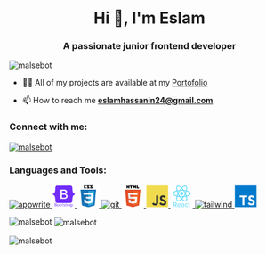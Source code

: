 <h1 align="center">Hi 👋, I'm Eslam</h1>
<h3 align="center">A passionate junior frontend developer</h3>

<p align="left"> <img src="https://komarev.com/ghpvc/?username=malsebot&label=Profile%20views&color=0e75b6&style=flat" alt="malsebot" /> </p>

- 👨‍💻 All of my projects are available at my [Portofolio](https://malsebot.netlify.app/)

- 📫 How to reach me **eslamhassanin24@gmail.com**

<h3 align="left">Connect with me:</h3>
<p align="left">
<a href="https://linkedin.com/in/malsebot" target="blank"><img align="center" src="https://raw.githubusercontent.com/rahuldkjain/github-profile-readme-generator/master/src/images/icons/Social/linked-in-alt.svg" alt="malsebot" height="30" width="40" /></a>
</p>

<h3 align="left">Languages and Tools:</h3>
<p align="left"> <a href="https://appwrite.io" target="_blank" rel="noreferrer"> <img src="https://www.vectorlogo.zone/logos/appwriteio/appwriteio-icon.svg" alt="appwrite" width="40" height="40"/> </a> <a href="https://getbootstrap.com" target="_blank" rel="noreferrer"> <img src="https://raw.githubusercontent.com/devicons/devicon/master/icons/bootstrap/bootstrap-plain-wordmark.svg" alt="bootstrap" width="40" height="40"/> </a> <a href="https://www.w3schools.com/css/" target="_blank" rel="noreferrer"> <img src="https://raw.githubusercontent.com/devicons/devicon/master/icons/css3/css3-original-wordmark.svg" alt="css3" width="40" height="40"/> </a> <a href="https://git-scm.com/" target="_blank" rel="noreferrer"> <img src="https://www.vectorlogo.zone/logos/git-scm/git-scm-icon.svg" alt="git" width="40" height="40"/> </a> <a href="https://www.w3.org/html/" target="_blank" rel="noreferrer"> <img src="https://raw.githubusercontent.com/devicons/devicon/master/icons/html5/html5-original-wordmark.svg" alt="html5" width="40" height="40"/> </a> <a href="https://developer.mozilla.org/en-US/docs/Web/JavaScript" target="_blank" rel="noreferrer"> <img src="https://raw.githubusercontent.com/devicons/devicon/master/icons/javascript/javascript-original.svg" alt="javascript" width="40" height="40"/> </a> <a href="https://reactjs.org/" target="_blank" rel="noreferrer"> <img src="https://raw.githubusercontent.com/devicons/devicon/master/icons/react/react-original-wordmark.svg" alt="react" width="40" height="40"/> </a> <a href="https://tailwindcss.com/" target="_blank" rel="noreferrer"> <img src="https://www.vectorlogo.zone/logos/tailwindcss/tailwindcss-icon.svg" alt="tailwind" width="40" height="40"/> </a> <a href="https://www.typescriptlang.org/" target="_blank" rel="noreferrer"> <img src="https://raw.githubusercontent.com/devicons/devicon/master/icons/typescript/typescript-original.svg" alt="typescript" width="40" height="40"/> </a> </p>

<p><img align="left" src="https://github-readme-stats.vercel.app/api/top-langs?username=malsebot&show_icons=true&locale=en&layout=compact&theme=dracula" alt="malsebot" /></p>

<p>&nbsp;<img align="center" src="https://github-readme-stats.vercel.app/api?username=malsebot&show_icons=true&locale=en&theme=dracula" alt="malsebot" /></p>

<p><img align="center" src="https://github-readme-streak-stats.herokuapp.com/?user=malsebot&theme=dracula" alt="malsebot" /></p>

